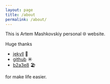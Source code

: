```yaml
---
layout: page
title: /about
permalink: /about/
---
```


This is Artem Mashkovskiy personal :globe_with_meridians: website.

Huge thanks 

* [jekyll](https://jekyllrb.com/) :volcano:
* [github](https://pages.github.com) :sunny:
* [b2a3e8](https://github.com/b2a3e8) :beach_umbrella:

for make life easier.
